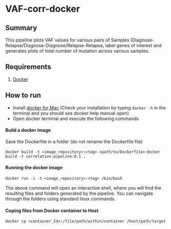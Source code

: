 # VAF-corr-docker

## Summary 
This pipeline plots VAF values for various pairs of Samples (Diagnose-Relapse/Diagnose-Diagnose/Relapse-Relapse, label genes of interest and generates plots of total number of mutation across various samples.

## Requirements
1. [Docker](https://www.docker.com/get-started)


## How to run
- Install [docker for Mac](https://hub.docker.com/editions/community/docker-ce-desktop-mac) (Check your installation by typing `docker -h` in the terminal and you should see docker help manual open)
- Open docker terminal and execute the following commands

#### Build a docker image
Save the Dockerfile in a folder (do not rename the Dockerfile file)

`docker build -t <image_repository>:<tag> <path/to/Dockerfile>`
`docker build -t correlation-pipeline:0.1 .`


#### Running the docker image
`docker run -i -t <image_repository>:<tag> /bin/bash`

The above command will open an interactive shell, where you will find the resulting files and folders generated by the pipeline. You can navigate through the folders using standard linux commands. 


#### Coping files from Docker container to Host
`docker cp <container_Id>:/file/path/within/container /host/path/target`
